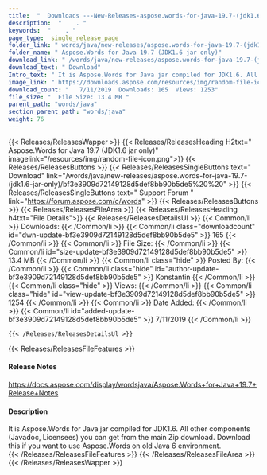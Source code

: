 ```yaml
---
title:  "  Downloads ---New-Releases-aspose.words-for-java-19.7-(jdk1.6-jar-only) . " 
description:  "    . " 
keywords:  "    . " 
page_type:  single_release_page
folder_link: " words/java/new-releases/aspose.words-for-java-19.7-(jdk1.6-jar-only)/"
folder_name: " Aspose.Words for Java 19.7 (JDK1.6 jar only)"
download_link: " /words/java/new-releases/aspose.words-for-java-19.7-(jdk1.6-jar-only)/bf3e3909d72149128d5def8bb90b5de5"
download_text: " Download"
Intro_text: " It is Aspose.Words for Java jar compiled for JDK1.6. All other components (Javad..."
image_link: " https://downloads.aspose.com/resources/img/random-file-icon.png"
download_count: "   7/11/2019  Downloads: 165  Views: 1253"
file_size: "  File Size: 13.4 MB "
parent_path: "words/java"
section_parent_path: "words/java"
weight: 76 
---
```


{{< Releases/ReleasesWapper >}}
  {{< Releases/ReleasesHeading H2txt=" Aspose.Words for Java 19.7 (JDK1.6 jar only)" imagelink="/resources/img/random-file-icon.png">}}
  {{< Releases/ReleasesButtons >}}
    {{< Releases/ReleasesSingleButtons text=" Download" link="/words/java/new-releases/aspose.words-for-java-19.7-(jdk1.6-jar-only)/bf3e3909d72149128d5def8bb90b5de5%20%20" >}}
    {{< Releases/ReleasesSingleButtons text=" Support Forum " link="https://forum.aspose.com/c/words" >}}
  {{< Releases/ReleasesButtons >}}
  {{< Releases/ReleasesFileArea >}}
    {{< Releases/ReleasesHeading h4txt="File Details">}}
    {{< Releases/ReleasesDetailsUl >}}
            {{< Common/li  >}} Downloads: {{< /Common/li >}} 
      {{< Common/li class="downloadcount" id="dwn-update-bf3e3909d72149128d5def8bb90b5de5" >}} 165 {{< /Common/li >}} 
      {{< Common/li  >}} File Size: {{< /Common/li >}} 
      {{< Common/li id="size-update-bf3e3909d72149128d5def8bb90b5de5" >}} 13.4 MB {{< /Common/li >}} 
      {{< Common/li  class="hide" >}} Posted By: {{< /Common/li >}} 
      {{< Common/li class="hide" id="author-update-bf3e3909d72149128d5def8bb90b5de5" >}} Konstantin {{< /Common/li >}} 
      {{< Common/li class="hide"  >}} Views: {{< /Common/li >}} 
      {{< Common/li class="hide" id="view-update-bf3e3909d72149128d5def8bb90b5de5" >}} 1254 {{< /Common/li >}} 
      {{< Common/li  >}} Date Added: {{< /Common/li >}} 
      {{< Common/li id="added-update-bf3e3909d72149128d5def8bb90b5de5" >}} 7/11/2019 {{< /Common/li >}} 

    {{< /Releases/ReleasesDetailsUl >}}

  {{< Releases/ReleasesFileFeatures >}}
      <h4>Release Notes</h4><div><a href="https://docs.aspose.com/display/wordsjava/Aspose.Words+for+Java+19.7+Release+Notes">https://docs.aspose.com/display/wordsjava/Aspose.Words+for+Java+19.7+Release+Notes</a></div><h4>Description</h4><div class="HTMLDescription">It is Aspose.Words for Java jar compiled for JDK1.6. All other components (Javadoc, Licensees) you can get from the main Zip download. Download this if you want to use Aspose.Words on old Java 6 environment.</div>
  {{< /Releases/ReleasesFileFeatures >}}
 {{< /Releases/ReleasesFileArea >}}
{{< /Releases/ReleasesWapper >}}


